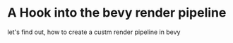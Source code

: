 # A Hook into the bevy render pipeline

let's find out, how to create a custm render pipeline in bevy
<!-- .element: class="fragment" -->
